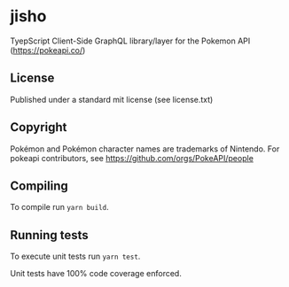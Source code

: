 # jisho
TyepScript Client-Side GraphQL library/layer for the Pokemon API (https://pokeapi.co/)

## License
Published under a standard mit license (see license.txt)

## Copyright
Pokémon and Pokémon character names are trademarks of Nintendo.
For pokeapi contributors, see https://github.com/orgs/PokeAPI/people

## Compiling
To compile run `yarn build`.

## Running tests
To execute unit tests run `yarn test`.

Unit tests have 100% code coverage enforced.
